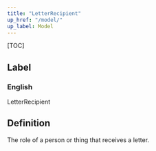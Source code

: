 ```yaml
---
title: "LetterRecipient"
up_href: "/model/"
up_label: Model
---
```


[TOC]

## Label

### English
LetterRecipient


## Definition
The role of a person or thing that receives a letter. 


    
